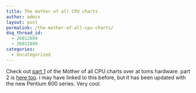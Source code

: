 ```yaml
---
title: The mother of all CPU charts
author: admin
layout: post
permalink: /the-mother-of-all-cpu-charts/
dsq_thread_id:
  - 26012899
  - 26012899
categories:
  - Uncategorized
---
```

Check out [part 1][1] of the Mother of all CPU charts over at toms hardware. part 2 is [here too][2]. i may have linked to this before, but it has been updated with the new Pentium 600 series. Very cool.

 [1]: http://www.tomshardware.com/cpu/20041220/index.html
 [2]: http://www.tomshardware.com/cpu/20041221/index.html